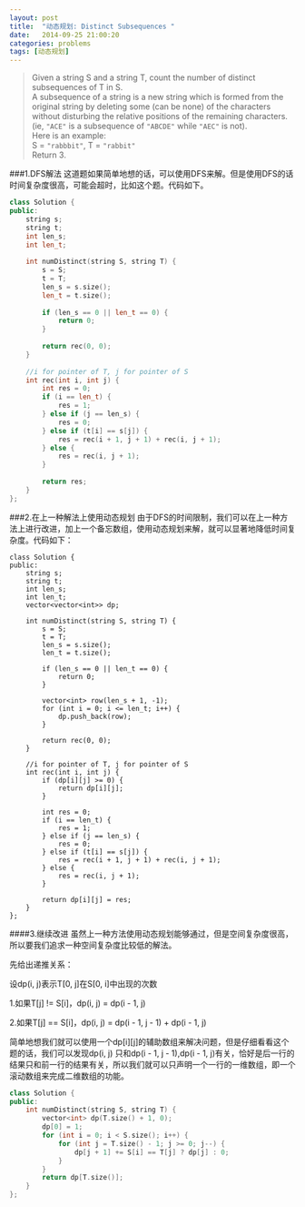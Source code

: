 ```yaml
---
layout: post
title:  "动态规划: Distinct Subsequences "
date:   2014-09-25 21:00:20
categories: problems
tags: [动态规划]
---
```


>Given a string S and a string T, count the number of distinct subsequences of T in S.<br>
A subsequence of a string is a new string which is formed from the original string by
deleting some (can be none) of the characters without disturbing the relative positions of the remaining characters. (ie, `"ACE"` is a subsequence of `"ABCDE"` while `"AEC"` is not).<br>
Here is an example:<br>
S = `"rabbbit"`, T = `"rabbit"`<br>
Return 3.

###1.DFS解法
这道题如果简单地想的话，可以使用DFS来解。但是使用DFS的话时间复杂度很高，可能会超时，比如这个题。代码如下。

``` cpp
class Solution {
public:
    string s;
    string t;
    int len_s;
    int len_t;
    
    int numDistinct(string S, string T) {
        s = S;
        t = T;
        len_s = s.size();
        len_t = t.size();
        
        if (len_s == 0 || len_t == 0) {
            return 0;
        }
        
        return rec(0, 0);
    }
    
    //i for pointer of T, j for pointer of S
    int rec(int i, int j) {
        int res = 0;
        if (i == len_t) {
            res = 1;
        } else if (j == len_s) {
            res = 0;
        } else if (t[i] == s[j]) {
            res = rec(i + 1, j + 1) + rec(i, j + 1);
        } else {
            res = rec(i, j + 1);
        }
        
        return res;
    }
};
```
###2.在上一种解法上使用动态规划
由于DFS的时间限制，我们可以在上一种方法上进行改进，加上一个备忘数组，使用动态规划来解，就可以显著地降低时间复杂度。代码如下：

```
class Solution {
public:
    string s;
    string t;
    int len_s;
    int len_t;
    vector<vector<int>> dp;
    
    int numDistinct(string S, string T) {
        s = S;
        t = T;
        len_s = s.size();
        len_t = t.size();
        
        if (len_s == 0 || len_t == 0) {
            return 0;
        }
        
        vector<int> row(len_s + 1, -1);
        for (int i = 0; i <= len_t; i++) {
            dp.push_back(row);
        }
        
        return rec(0, 0);
    }
    
    //i for pointer of T, j for pointer of S
    int rec(int i, int j) {
        if (dp[i][j] >= 0) {
            return dp[i][j];
        }
        
        int res = 0;
        if (i == len_t) {
            res = 1;
        } else if (j == len_s) {
            res = 0;
        } else if (t[i] == s[j]) {
            res = rec(i + 1, j + 1) + rec(i, j + 1);
        } else {
            res = rec(i, j + 1);
        }
        
        return dp[i][j] = res;
    }
};
```

####3.继续改进
虽然上一种方法使用动态规划能够通过，但是空间复杂度很高，所以要我们追求一种空间复杂度比较低的解法。

先给出递推关系：

设dp(i, j)表示T[0, j]在S[0, i]中出现的次数

1.如果T[j] != S[i]，dp(i, j) = dp(i - 1, j)

2.如果T[j] == S[i]，dp(i, j) = dp(i - 1, j - 1) + dp(i - 1, j)

简单地想我们就可以使用一个dp[i][j]的辅助数组来解决问题，但是仔细看看这个题的话，我们可以发现dp(i, j) 只和dp(i - 1, j - 1),dp(i - 1, j)有关，恰好是后一行的结果只和前一行的结果有关，所以我们就可以只声明一个一行的一维数组，即一个滚动数组来完成二维数组的功能。

``` cpp
class Solution {
public:
    int numDistinct(string S, string T) {
		vector<int> dp(T.size() + 1, 0);
		dp[0] = 1;
		for (int i = 0; i < S.size(); i++) {
			for (int j = T.size() - 1; j >= 0; j--) {
				dp[j + 1] += S[i] == T[j] ? dp[j] : 0;
			}
		}		    
		return dp[T.size()];
	}
};
```
